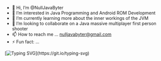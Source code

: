 - 👋 Hi, I’m @NullJavaByter
- 👀 I’m interested in Java Programming and Android ROM Development
- 🌱 I’m currently learning more about the inner workings of the JVM 
- 💞️ I’m looking to collaborate on a Java massive multiplayer first person shooter
- 📫 How to reach me ... nulljavabyter@gmail.com
- ⚡ Fun fact: ...

<!---
NullJavaByter/NullJavaByter is a ✨ special ✨ repository because its `README.md` (this file) appears on your GitHub profile.
You can click the Preview link to take a look at your changes.
--->

[![Typing SVG](https://readme-typing-svg.demolab.com?font=JetBrains+Mono&duration=2000&pause=250&color=F720F4&center=true&multiline=true&width=800&height=150&lines=Welcome+to+my+Github+Profile!;If+you+have+any+questions+feel+free+to+;email%3A+nulljavabyter%40gmail.com+;I've+spent+many+years+devoted+to+the+Java+Programming+Language!+;Hope+you+enjoy!)](https://git.io/typing-svg)
